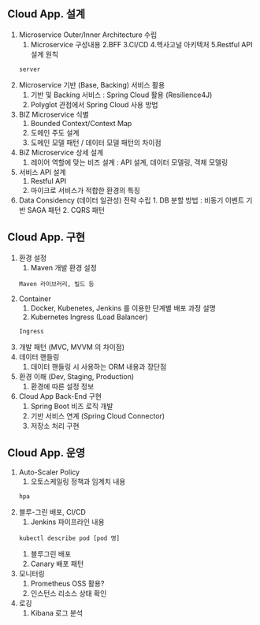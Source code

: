 ## Cloud App. 설계    
1. Microservice Outer/Inner Architecture 수립
    1. Microservice 구성내용
    2.BFF
    3.CI/CD
    4.헥사고널 아키텍처
    5.Restful API 설계 원칙
    ```
    server
    ```
 1. Microservice 기반 (Base, Backing) 서비스 활용
    1. 기반 및 Backing 서비스 : Spring Cloud 활용 (Resilience4J) 
    2. Polyglot 관점에서 Spring Cloud 사용 방법
 4. BIZ Microservice 식별
    1. Bounded Context/Context Map
    2. 도메인 주도 설계
    3. 도메인 모델 패턴 / 데이터 모델 패턴의 차이점
 6. BiZ Microservice 상세 설계
    1. 레이어 역할에 맞는 비즈 설계 : API 설계, 데이터 모델링, 객체 모델링
 8. 서비스 API 설계
    1. Restful API
    2. 마이크로 서비스가 적합한 환경의 특징
 10. Data Considency (데이터 일관성) 전략 수립
    1. DB 분할 방법 : 비동기 이벤트 기반 SAGA 패턴
    2. CQRS 패턴

## Cloud App. 구현    
1. 환경 설정
    1. Maven 개발 환경 설정
    ```
    Maven 라이브러리, 빌드 등
    ```
1. Container
    1. Docker, Kubenetes, Jenkins 를 이용한 단계별 배포 과정 설명
    2. Kubernetes Ingress (Load Balancer)
    ```
    Ingress
    ```
1. 개발 패턴 (MVC, MVVM 의 차이점)
1. 데이터 핸들링
    1. 데이터 핸들링 시 사용하는 ORM 내용과 장단점
1. 환경 이해 (Dev, Staging, Production)
    1. 환경에 따른 설정 정보
1. Cloud App Back-End 구현
    1. Spring Boot 비즈 로직 개발
    2. 기반 서비스 연계 (Spring Cloud Connector)
    3. 저장소 처리 구현
    
## Cloud App. 운영
1. Auto-Scaler Policy
    1. 오토스케일링 정책과 임계치 내용
    ```
    hpa
    ```
1. 블루-그린 배포, CI/CD
    1. Jenkins 파이프라인 내용
    ```
    kubectl describe pod [pod 명]   
    ```  
    1. 블루그린 배포
    2. Canary 배포 패턴
1. 모니터링
    1. Prometheus OSS 활용?
    2. 인스턴스 리소스 상태 확인
1. 로깅
    1. Kibana 로그 분석
